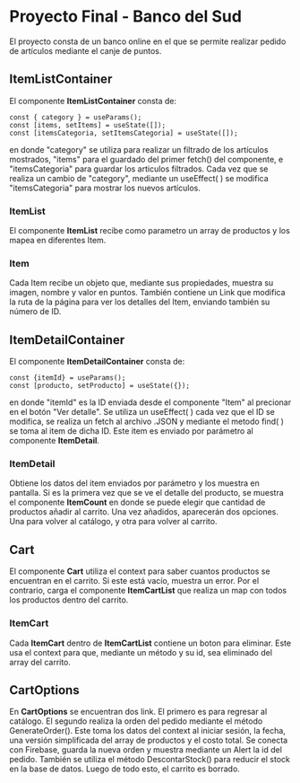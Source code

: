 # Proyecto Final - Banco del Sud

El proyecto consta de un banco online en el que se permite realizar pedido de artículos mediante el canje de puntos.

## ItemListContainer

El componente **ItemListContainer** consta de:
```
const { category } = useParams();
const [items, setItems] = useState([]);
const [itemsCategoria, setItemsCategoria] = useState([]);
```
en donde "category" se utiliza para realizar un filtrado de los artículos mostrados, "items" para el guardado del primer fetch() del componente, e "itemsCategoria" para guardar los articulos filtrados.
Cada vez que se realiza un cambio de "category", mediante un useEffect( ) se modifica "itemsCategoria" para mostrar los nuevos artículos.

### ItemList

El componente **ItemList** recibe como parametro un array de productos y los mapea en diferentes Item.

### Item

Cada Item recibe un objeto que, mediante sus propiedades, muestra su imagen, nombre y valor en puntos. También contiene un Link que modifica la ruta de la página para ver los detalles del Item, enviando también su número de ID.

## ItemDetailContainer

El componente **ItemDetailContainer** consta de:
```
const {itemId} = useParams();
const [producto, setProducto] = useState({});
```
en donde "itemId" es la ID enviada desde el componente "Item" al precionar en el botón "Ver detalle". Se utiliza un useEffect( ) cada vez que el ID se modifica, se realiza un fetch al archivo .JSON y mediante el metodo find( ) se toma al item de dicha ID. Este item es enviado por parámetro al componente **ItemDetail**.

### ItemDetail

Obtiene los datos del item enviados por parámetro y los muestra en pantalla. Si es la primera vez que se ve el detalle del producto, se muestra el componente **ItemCount** en donde se puede elegir que cantidad de productos añadir al carrito. Una vez añadidos, aparecerán dos opciones. Una para volver al catálogo, y otra para volver al carrito.

## Cart

El componente **Cart** utiliza el context para saber cuantos productos se encuentran en el carrito. Si este está vacío, muestra un error. Por el contrario, carga el componente **ItemCartList** que realiza un map con todos los productos dentro del carrito.

### ItemCart

Cada **ItemCart** dentro de **ItemCartList** contiene un boton para eliminar. Este usa el context para que, mediante un método y su id, sea eliminado del array del carrito.

## CartOptions

En **CartOptions** se encuentran dos link. El primero es para regresar al catálogo. El segundo realiza la orden del pedido mediante el método GenerateOrder(). Este toma los datos del context al iniciar sesión, la fecha, una versión simplificada del array de productos y el costo total. Se conecta con Firebase, guarda la nueva orden y muestra mediante un Alert la id del pedido. También se utiliza el método DescontarStock() para reducir el stock en la base de datos. Luego de todo esto, el carrito es borrado.

